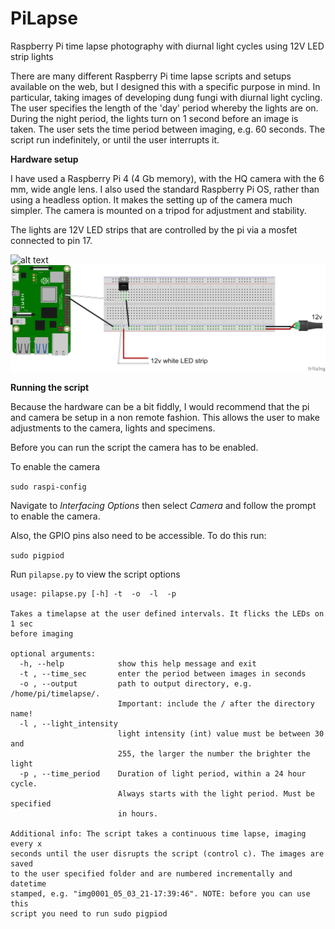 # PiLapse

Raspberry Pi time lapse photography with diurnal light cycles using 12V LED strip lights

There are many different Raspberry Pi time lapse scripts and setups available on the web, but I designed this with a specific purpose in mind. In particular, taking images of developing dung fungi with diurnal light cycling. The user specifies the length of the 'day' period whereby the lights are on. During the night period, the lights turn on 1 second before an image is taken. The user sets the time period between imaging, e.g. 60 seconds. The script run indefinitely, or until the user interrupts it.

**Hardware setup**

I have used a Raspberry Pi 4 (4 Gb memory), with the HQ camera with the 6 mm, wide angle lens. I also used the standard Raspberry Pi OS, rather than using a headless option. It makes the setting up of the camera much simpler. The camera is mounted on a tripod for adjustment and stability.

The lights are 12V LED strips that are controlled by the pi via a mosfet connected to pin 17.

![alt text](https://github.com/arnilsen/PiLapse/blob/main/files/picam.jpg?raw=true)
![alt text](https://github.com/arnilsen/PiLapse/blob/main/files/pilapse_hardware.jpg?raw=true)


**Running the script**

Because the hardware can be a bit fiddly, I would recommend that the pi and camera be setup in a non remote fashion. This allows the user to make adjustments to the camera, lights and specimens.

Before you can run the script the camera has to be enabled.

To enable the camera

`sudo raspi-config`

Navigate to *Interfacing Options* then select *Camera* and follow the prompt to enable the camera.

Also, the GPIO pins also need to be accessible. To do this run:

`sudo pigpiod`

Run `pilapse.py` to view the script options


```
usage: pilapse.py [-h] -t  -o  -l  -p

Takes a timelapse at the user defined intervals. It flicks the LEDs on 1 sec
before imaging

optional arguments:
  -h, --help            show this help message and exit
  -t , --time_sec       enter the period between images in seconds
  -o , --output         path to output directory, e.g. /home/pi/timelapse/.
                        Important: include the / after the directory name!
  -l , --light_intensity
                        light intensity (int) value must be between 30 and
                        255, the larger the number the brighter the light
  -p , --time_period    Duration of light period, within a 24 hour cycle.
                        Always starts with the light period. Must be specified
                        in hours.

Additional info: The script takes a continuous time lapse, imaging every x
seconds until the user disrupts the script (control c). The images are saved
to the user specified folder and are numbered incrementally and datetime
stamped, e.g. "img0001_05_03_21-17:39:46". NOTE: before you can use this
script you need to run sudo pigpiod

```
